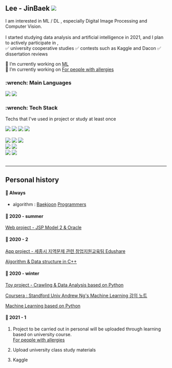 <h2 align="left"> Lee - JinBaek  <a href="https://hits.seeyoufarm.com"><img src="https://hits.seeyoufarm.com/api/count/incr/badge.svg?url=https%3A%2F%2Fgithub.com%2FJin-Baek&count_bg=%23A26ED3&title_bg=%23555555&icon=atom.svg&icon_color=%23FFFFFF&title=Visitors&edge_flat=true"/></a></h2> 

I am interested in ML / DL , especially Digital Image Processing and Computer Vision.<br><br>
I started studying data analysis and artificial intelligence in 2021, and I plan to actively participate in , <br>
✅ university cooperative studies  ✅ contests such as Kaggle and Dacon  ✅ dissertation reviews

🌱 I’m currently working on [ML](https://github.com/Jin-Baek/Machine_Learning-python) <br>
🌱 I’m currently working on [For people with allergies](https://github.com/Jin-Baek/For_people_with_allergies)

<h3 align="left">  :wrench: Main Languages </h3>  
<p align="left">
  <a href=""><img src="https://img.shields.io/badge/Java-007396?style=flat-square&logo=Java&logoColor=white"/></a>
  <a href=""><img src="https://img.shields.io/badge/Python-3776AB?style=flat-square&logo=python&logoColor=white"/></a>
</p>

<h3 align="left"> :wrench: Tech Stack </h3>

<p align="left">
  
  Techs that I've used in project or study at least once
  
  <a href=""><img src="https://img.shields.io/badge/Numpy-013243?style=flat-square&logo=numpy&logoColor=white"/></a>
  <a href=""><img src="https://img.shields.io/badge/Pandas-150458?style=flat-square&logo=pandas&logoColor=white"/></a>
  <a href=""><img src="https://img.shields.io/badge/Scikit--learn-F7931E?style=flat-square&logo=scikit-learn&logoColor=white"/></a>
  <a href=""><img src="https://img.shields.io/badge/Jupyter-F37626?style=flat-square&logo=Jupyter&logoColor=white"/></a>
  <br><br>
  <a href=""><img src="https://img.shields.io/badge/HTML5-E34F26?style=flat-square&logo=HTML5&logoColor=white"/></a>
  <a href=""><img src="https://img.shields.io/badge/CSS3-1572B6?style=flat-square&logo=CSS3&logoColor=white"/></a>
  <a href=""><img src="https://img.shields.io/badge/Android--studio-3DDC84?style=flat-square&logo=android-studio&logoColor=white"/></a>
  <br>
  <a href=""><img src="https://img.shields.io/badge/JSP-007396?style=flat-square&logo=java&logoColor=white"/></a>
  <a href=""><img src="https://img.shields.io/badge/Json-000000?style=flat-square&logo=json&logoColor=white"/></a>
  <br>
  <a href=""><img src="https://img.shields.io/badge/Oracle-F80000?style=flat-square&logo=Oracle&logoColor=white"/></a>
  <a href=""><img src="https://img.shields.io/badge/MySQL-4479A1?style=flat-square&logo=MySQL&logoColor=white"/></a>
 <br><br>
</p>

-----------------------------

## Personal history

#### :triangular_flag_on_post: Always 

- algorithm : [Baekjoon](https://www.acmicpc.net/user/baekpower98)  [Programmers](https://programmers.co.kr/)

#### :triangular_flag_on_post: 2020 - summer 

[Web project - JSP Model 2 & Oracle](https://github.com/Jin-Baek/Project1)

#### :triangular_flag_on_post: 2020 - 2

[App project - 세종시 지역문제 관련 창업지원교육팀 Edushare](https://github.com/Jin-Baek/Edushare_AppDev)  

[Algorithm & Data structure in C++](https://github.com/Jin-Baek/datastructure_cpp)

#### :triangular_flag_on_post: 2020 - winter

[Toy project - Crawling & Data Analysis based on Python ](https://github.com/Jin-Baek/Py.Crawling_Analysis)

[Coursera : Standford Univ Andrew Ng's Machine Learning 강의 노트](https://github.com/Jin-Baek/courseraML)

[Machine Learning based on Python](https://github.com/Jin-Baek/Machine_Learning-python)

#### :triangular_flag_on_post: 2021 - 1

1. Project to be carried out in personal will be uploaded  through learning based on university course.<br>
[For people with allergies](https://github.com/Jin-Baek/For_people_with_allergies)

2. Upload university class study materials
3. Kaggle 


<!--
**Jin-Baek/Jin-Baek** is a ✨ _special_ ✨ repository because its `README.md` (this file) appears on your GitHub profile.

Here are some ideas to get you started:

- 🔭 I’m currently working on ...
- 🌱 I’m currently learning ...
- 👯 I’m looking to collaborate on ...
- 🤔 I’m looking for help with ...
- 💬 Ask me about ...
- 📫 How to reach me: ...
- 😄 Pronouns: ...
- ⚡ Fun fact: ...
-->
